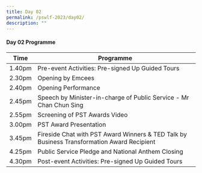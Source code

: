 ```yaml
---
title: Day 02
permalink: /pswlf-2023/day02/
description: ""
---
```

#### Day 02 Programme

| Time | Programme | 
| -------- | -------- | 
| 1.40pm     | Pre-event Activities: Pre-signed Up Guided Tours  | 
| 2.30pm     | Opening by Emcees     | 
| 2.40pm     | Opening Performance    | 
| 2.45pm     | Speech by Minister-in-charge of Public Service - Mr Chan Chun Sing     | 
| 2.55pm     | Screening of PST Awards Video     | 
| 3.00pm     | PST Award Presentation     | 
| 3.45pm     | Fireside Chat with PST Award Winners & TED Talk by Business Transformation Award Recipient     | 
| 4.25pm     | Public Service Pledge and National Anthem Closing     | 
| 4.30pm     | Post-event Activities: Pre-signed Up Guided Tours  |
